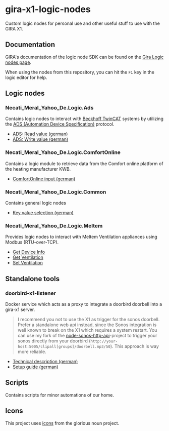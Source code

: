 # gira-x1-logic-nodes

Custom logic nodes for personal use and other useful stuff to use with the GIRA X1.

## Documentation

GIRA's documentation of the logic node SDK can be found on the [Gira Logic nodes page](https://partner.gira.com/en/service/software-tools/developer.html).

When using the nodes from this repository, you can hit the `F1` key in the logic editor for help.

## Logic nodes

### Necati_Meral_Yahoo_De.Logic.Ads

Contains logic nodes to interact with [Beckhoff TwinCAT](https://www.beckhoff.com/de-de/produkte/automation/twincat/txxxxx-twincat-2-base/tabellarische-produktuebersicht/) systems by utilizing the [ADS (Automation Device Specification)](https://infosys.beckhoff.com/index.php?content=../content/1031/tcba/12269581963.html&id=8978321744740978019) protocol.

- [ADS: Read value (german)](https://necatimeral.github.io/gira-x1-logic-nodes/dotnet/src/NecatiMeral.Logic.Ads/help/ReadAdsDataNode.html)
- [ADS: Write value (german)](https://necatimeral.github.io/gira-x1-logic-nodes/dotnet/src/NecatiMeral.Logic.Ads/help/WriteAdsDataNode.html)

### Necati_Meral_Yahoo_De.Logic.ComfortOnline

Contains a logic module to retrieve data from the Comfort online platform of the heating manufacturer KWB.

- [ComfortOnline input (german)](https://necatimeral.github.io/gira-x1-logic-nodes/dotnet/src/NecatiMeral.Logic.ComfortOnline/help/ComfortOnlineRequestNode.html)

### Necati_Meral_Yahoo_De.Logic.Common

Contains general logic nodes

- [Key value selection (german)](https://necatimeral.github.io/gira-x1-logic-nodes/dotnet/src/NecatiMeral.Logic.Common/help/KeyValueNode.html)

### Necati_Meral_Yahoo_De.Logic.Meltem

Provides logic nodes to interact with Meltem Ventilation appliances using Modbus (RTU-over-TCP).

- [Get Device Info](https://necatimeral.github.io/gira-x1-logic-nodes/dotnet/src/NecatiMeral.Logic.Meltem/help/GetDeviceInfoNode.html)
- [Get Ventilation](https://necatimeral.github.io/gira-x1-logic-nodes/dotnet/src/NecatiMeral.Logic.Meltem/help/GetVentilationNode.html)
- [Set Ventilation](https://necatimeral.github.io/gira-x1-logic-nodes/dotnet/src/NecatiMeral.Logic.Meltem/help/SetVentilationNode.html)

## Standalone tools

### doorbird-x1-listener

Docker service which acts as a proxy to integrate a doorbird doorbell into a gira-x1 server.

> I recommend you not to use the X1 as trigger for the sonos doorbell. Prefer a standalone web api instead, since the Sonos integration is well known to break on the X1 which requires a system restart.
> You can use my fork of the [node-sonos-http-api](https://github.com/NecatiMeral/node-sonos-http-api)-project to trigger your sonos directly from your doorbird (`http://your-host:5005/clipall[groups]/doorbell.mp3/50`). This approach is way more reliable.

- [Technical description (german)](./docs/de/Doorbird-X1-Listener.md)
- [Setup guide (german)](./docs/de/Doorbird-X1-Listener-Setup.md)

## Scripts

Contains scripts for minor automations of our home.

## Icons

This project uses [icons](images/Noun-Project/readme.md) from the glorious noun project.
